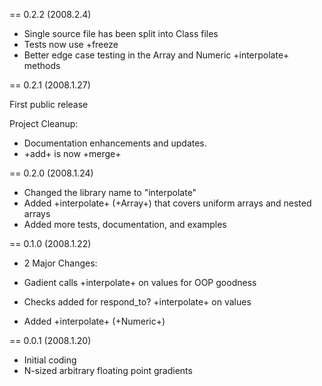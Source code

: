 == 0.2.2 (2008.2.4)

* Single source file has been split into Class files
* Tests now use +freeze
* Better edge case testing in the Array and Numeric +interpolate+ methods

== 0.2.1 (2008.1.27)

First public release

Project Cleanup:
  * Documentation enhancements and updates.
  * +add+ is now +merge+

== 0.2.0 (2008.1.24)

* Changed the library name to "interpolate"
* Added +interpolate+ (+Array+) that covers uniform arrays and nested arrays
* Added more tests, documentation, and examples

== 0.1.0 (2008.1.22)

* 2 Major Changes:

* Gadient calls +interpolate+ on values for OOP goodness
* Checks added for respond_to? +interpolate+ on values
* Added +interpolate+ (+Numeric+)

== 0.0.1 (2008.1.20)

* Initial coding
* N-sized arbitrary floating point gradients

